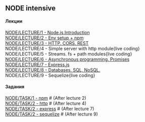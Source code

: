 ## NODE intensive

#### Лекции
[NODE/LECTURE/1 -  Node.js Introduction](https://zemla4ok.github.io/nodejs/01)  
[NODE/LECTURE/2 -  Env setup + npm](https://zemla4ok.github.io/nodejs/02)  
[NODE/LECTURE/3 -  HTTP. CORS. REST](https://zemla4ok.github.io/nodejs/03)  
NODE/LECTURE/4 -  Simple server with http module{live coding}  
NODE/LECTURE/5 -  Streams. fs + path modules{live coding}  
[NODE/LECTURE/6 -  Asynchronous programming. Promises](https://zemla4ok.github.io/nodejs/06)  
[NODE/LECTURE/7 -  Express.js](https://zemla4ok.github.io/nodejs/07)  
[NODE/LECTURE/8 -  Databases. SQL, NoSQL.](https://zemla4ok.github.io/nodejs/08)  
NODE/LECTURE/9 -  Sequelize{live coding}

#### Задания


[NODE/TASK/1 - npm](https://zemla4ok.github.io/nodejs/tasks/1.html) # (After lecture 2)  
[NODE/TASK/2 - http](https://zemla4ok.github.io/nodejs/tasks/2.html) # (After lecture 4)  
[NODE/TASK/2 - express](https://zemla4ok.github.io/nodejs/tasks/3.html) # (After lecture 7)  
[NODE/TASK/2 - sequelize](https://zemla4ok.github.io/nodejs/tasks/4.html) # (After lecture 9)  

